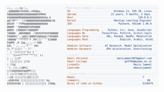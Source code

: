 <picture>
  <source srcset="https://raw.githubusercontent.com/mmazinjameel/mmazinjameel/main/dark_mode.svg?v=1744063783" media="(prefers-color-scheme: dark)">
  <img src="https://raw.githubusercontent.com/mmazinjameel/mmazinjameel/main/light_mode.svg?v=1744063783">
</picture>
